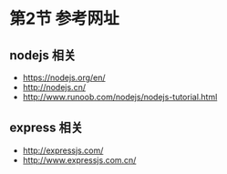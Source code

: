 # 第2节 参考网址

nodejs 相关
---

* https://nodejs.org/en/
* http://nodejs.cn/
* http://www.runoob.com/nodejs/nodejs-tutorial.html

express 相关
---
* http://expressjs.com/
* http://www.expressjs.com.cn/